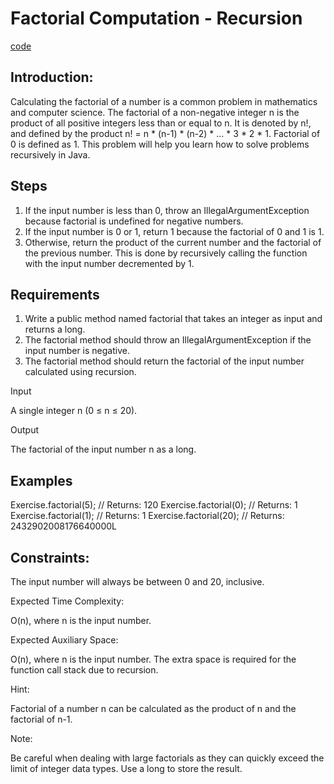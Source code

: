 # Factorial Computation - Recursion

[code](Exercise006.java)

## Introduction:

Calculating the factorial of a number is a common problem in mathematics and computer science. The factorial of a non-negative integer n is the product of all positive integers less than or equal to n. It is denoted by n!, and defined by the product n! = n * (n-1) * (n-2) * ... * 3 * 2 * 1. Factorial of 0 is defined as 1. This problem will help you learn how to solve problems recursively in Java.

## Steps

1. If the input number is less than 0, throw an IllegalArgumentException because factorial is undefined for negative numbers.
2. If the input number is 0 or 1, return 1 because the factorial of 0 and 1 is 1.
3. Otherwise, return the product of the current number and the factorial of the previous number. This is done by recursively calling the function with the input number decremented by 1.

## Requirements

1. Write a public method named factorial that takes an integer as input and returns a long.
2. The factorial method should throw an IllegalArgumentException if the input number is negative.
3. The factorial method should return the factorial of the input number calculated using recursion.

Input

A single integer n (0 ≤ n ≤ 20).

Output

The factorial of the input number n as a long.

## Examples

Exercise.factorial(5);  // Returns: 120
Exercise.factorial(0);  // Returns: 1
Exercise.factorial(1);  // Returns: 1
Exercise.factorial(20); // Returns: 2432902008176640000L

## Constraints:

The input number will always be between 0 and 20, inclusive.

Expected Time Complexity:

O(n), where n is the input number.

Expected Auxiliary Space:

O(n), where n is the input number. The extra space is required for the function call stack due to recursion.

Hint:

Factorial of a number n can be calculated as the product of n and the factorial of n-1.

Note:

Be careful when dealing with large factorials as they can quickly exceed the limit of integer data types. Use a long to store the result.